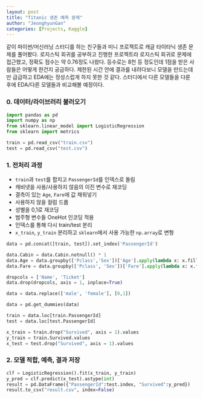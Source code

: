 ```yaml
---
layout: post
title: "Titanic 생존 예측 문제"
author: "JeonghyunGan"
categories: [Projects, Kaggle]
---
```


같이 파이썬/머신러닝 스터디를 하는 친구들과 미니 프로젝트로 캐글 타이타닉 생존 문제를 풀어봤다. 로지스틱 회귀를 공부하고 진행한 프로젝트라 로지스틱 회귀로 문제에 접근했고, 정확도 점수는 약 0.76정도 나왔다. 등수로는 8천 등 정도인데 1점을 받은 사람들은 어떻게 한건지 궁금하다. 제한된 시간 안에 결과를 내려다보니 모델을 만드는데만 급급하고 EDA에는 정성스럽게 하지 못한 것 같다. 스터디에서 다른 모델들을 다룬 후에 EDA/다른 모델들과 비교해볼 예정이다.

### 0. 데이터/라이브러리 불러오기

```python
import pandas as pd
import numpy as np
from sklearn.linear_model import LogisticRegression
from sklearn import metrics

train = pd.read_csv("train.csv")
test = pd.read_csv("test.csv")
```

### 1. 전처리 과정

- `train`과 `test`를 합치고 `PassengerId`를 인덱스로 돌림
- 캐비넷을 사용/사용하지 않음의 이진 변수로 재코딩
- 결측이 있는 `Age`, `Fare`에 값 채워넣기
- 사용하지 않을 컬럼 드롭
- 성별을 0,1로 재코딩
- 범주형 변수들 OneHot 인코딩 적용
- 인덱스를 통해 다시 train/test 분리
- `x_train`, `y_train` 분리하고 `sklearn`에서 사용 가능한 `np.array`로 변형

```python
data = pd.concat([train, test]).set_index('PassengerId')

data.Cabin = data.Cabin.notnull() * 1
data.Age = data.groupby(['Pclass','Sex'])['Age'].apply(lambda x: x.fillna(x.mean()))
data.Fare = data.groupby(['Pclass', 'Sex'])['Fare'].apply(lambda x: x.fillna(x.mean()))

dropcols = ['Name', 'Ticket']
data.drop(dropcols, axis = 1, inplace=True)

data = data.replace(['male', 'female'], [0,1])

data = pd.get_dummies(data)

train = data.loc[train.PassengerId]
test = data.loc[test.PassengerId]

x_train = train.drop("Survived", axis = 1).values
y_train = train.Survived.values
x_test = test.drop("Survived", axis = 1).values
```

### 2. 모델 적합, 예측, 결과 저장

```python
clf = LogisticRegression().fit(x_train, y_train)
y_pred = clf.predict(x_test).astype(int)
result = pd.DataFrame({"PassengerId":test.index, "Survived":y_pred})
result.to_csv("result.csv", index=False)
```
